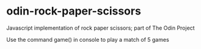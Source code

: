 # odin-rock-paper-scissors
Javascript implementation of rock paper scissors; part of The Odin Project

Use the command game() in console to play a match of 5 games
